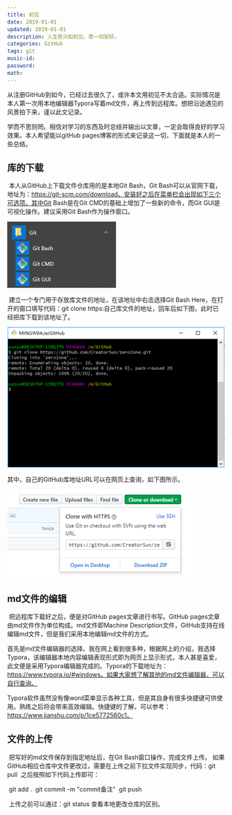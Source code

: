 ```yaml
---
title: 初见
date: 2019-01-01
updated: 2019-01-01
description: 人生若只如初见，愿一切安好。
categories: GitHub
tags: git
music-id:
password:
math:
---
```


​	从注册GitHub到如今，已经过去很久了，或许本文用初见不太合适。实际情况是本人第一次用本地编辑器Typora写着md文件，再上传到远程库。想把沿途遇见的风景拍下来，谨以此文记录。

​	学而不思则罔。相信对学习的东西及时总结并输出以文章，一定会取得良好的学习效果。本人希望能以gitHub pages博客的形式来记录这一切，下面就是本人的一些总结。

## 库的下载

​	本人从GitHub上下载文件仓库用的是本地Git Bash，Git Bash可以从官网下载，地址为：https://git-scm.com/download。安装好之后在菜单栏会出现如下三个可选项。其中Git Bash是在Git CMD的基础上增加了一些新的命令，而Git GUI是可视化操作。建议采用Git Bash作为操作窗口。

![jpeg](https://raw.githubusercontent.com/creatoryou/creatoryou.github.io/master/resource/20181127_01.jpeg)

​	建立一个专门用于存放库文件的地址，在该地址中右击选择Git Bash Here，在打开的窗口填写代码：git clone https:自己库文件的地址，回车后如下图，此时已经把库下载到该地址了。

![jpeg](https://raw.githubusercontent.com/creatoryou/creatoryou.github.io/master/resource/20181127_03.jpeg)

其中，自己的GitHub库地址URL可以在网页上查询，如下图所示。

![jpeg](https://raw.githubusercontent.com/creatoryou/creatoryou.github.io/master/resource/20181127_02.jpeg)

## md文件的编辑

​	把远程库下载好之后，便是对GitHub pages文章进行书写。GitHub pages文章由md文件作为单位构成。md文件即Machine Description文件，GitHub支持在线编辑md文件，但是我们采用本地编辑md文件的方式。

​	首先是md文件编辑器的选择。我在网上看到很多种，根据网上的介绍，我选择Typora，该编辑器本地内容编辑表现形式即为网页上显示形式，本人甚是喜爱，此文便是采用Typora编辑器完成的。Typora的下载地址为：https://www.typora.io/#windows。如果大家想了解其他的md文件编辑器，可以自行查询。

​	Typora软件虽然没有像word菜单显示各种工具，但是其自身有很多快捷键可供使用。熟练之后将会带来高效编辑。快捷键的了解，可以参考：https://www.jianshu.com/p/1ce5772560c1。

## 文件的上传

​	把写好的md文件保存到指定地址后，在Git Bash窗口操作，完成文件上传。
​	如果GitHub相应仓库中文件更改过，需要在上传之前下拉文件实现同步，代码：git pull
​	之后按照如下代码上传即可：

​	git add .
​	git commit -m "commit备注"
​	git push

​	上传之前可以通过：git status 查看本地更改仓库的区别。

